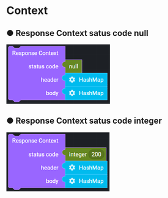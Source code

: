 # Context

## ● Response Context satus code null

![](../../.gitbook/assets/image%20%2892%29.png)

## ● Response Context satus code integer

![](../../.gitbook/assets/image%20%28124%29.png)

